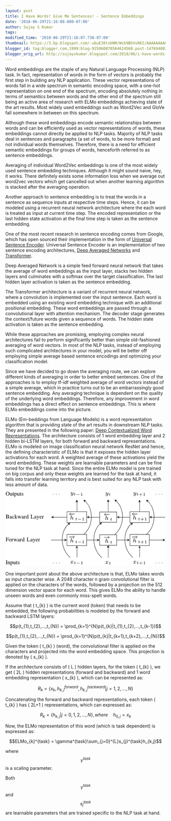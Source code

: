 ```yaml
---
layout: post
title: I Have Words! Give Me Sentences! - Sentence Embeddings
date: '2018-06-29T21:16:00.000-07:00'
author: Sujay S Kumar
tags: 
modified_time: '2018-06-29T21:16:07.738-07:00'
thumbnail: https://3.bp.blogspot.com/-ubuE38txbNM/Wzb9BhVvRKI/AAAAAAAAOZY/0xp9N8TTLaMxzLY2FsyySHKThgJ1c2lpwCLcBGAs/s72-c/ELMO.png
blogger_id: tag:blogger.com,1999:blog-925060870564624560.post-1476940022075810002
blogger_orig_url: http://sujayskumar.blogspot.com/2018/06/i-have-words-give-me-sentences-sentence.html
---
```


Word embeddings are the staple of any Natural Language Processing (NLP) task. In fact, representation of words in the form of vectors is probably the first step in building any NLP application. These vector representations of words fall in a wide spectrum in semantic encoding space, with a one-hot representation on one end of the spectrum, encoding absolutely nothing in terms of semantics between words and the other end of the spectrum still being an active area of research with ELMo embeddings achieving state of the art results. Most widely used embeddings such as Word2Vec and GloVe fall somewhere in between on this spectrum.

Although these word embeddings encode semantic relationships between words and can be efficiently used as vector representations of words, these embeddings cannot directly be applied to NLP tasks. Majority of NLP tasks deal in sentences and paragraphs (a set of words, to be more formal) and not individual words themselves. Therefore, there is a need for efficient semantic embeddings for groups of words, henceforth referred to as sentence embeddings.

Averaging of individual Word2Vec embeddings is one of the most widely used sentence embedding techniques. Although it might sound naive, hey, it works. There definitely exists some information loss when we average out word2vec vectors which get cancelled out when another learning algorithm is stacked after the averaging operation.

Another approach to sentence embedding is to treat the words in a sentence as sequence inputs at respective time steps. Hence, it can be modeled using a recurrent neural network architecture where the each word is treated as input at current time step. The encoded representation or the last hidden state activation at the final time step is taken as the sentence embedding.

One of the most recent research in sentence encoding comes from Google, which has open sourced their implementation in the form of [Universal Sentence Encoder](https://arxiv.org/pdf/1803.11175.pdf). Universal Sentence Encoder is an implementation of two sentence encoding architectures, [Deep Averaged Networks](https://www.cs.umd.edu/~miyyer/pubs/2015_acl_dan.pdf) and [Transformer](https://arxiv.org/pdf/1706.03762.pdf).

Deep Averaged Network is a simple feed forward neural network that takes the average of word embeddings as the input layer, stacks two hidden layers and culminates with a softmax over the target classification. The last hidden layer activation is taken as the sentence embedding.

The Transformer architecture is a variant of recurrent neural network, where a convolution is implemented over the input sentence. Each word is embedded using an existing word embedding technique with an additional positional embedding. These word embeddings are passed through a convolutional layer with attention mechanism. The decoder stage generates the context/future words given a sequence of words. The hidden state activation is taken as the sentence embedding.

While these approaches are promising, employing complex neural architectures fail to perform significantly better than simple old-fashioned averaging of word vectors. In most of the NLP tasks, instead of employing such complicated architectures in your model, you will be better off employing simple average based sentence encodings and optimizing your classification model.

Since we have decided to go down the averaging route, we can explore different kinds of averaging in order to better embed sentences. One of the approaches is to employ tf-idf weighted average of word vectors instead of a simple average, which in practice turns out to be an embarrassingly good sentence embedding. Any averaging technique is dependent on the quality of the underlying word embeddings. Therefore, any improvement in word embeddings has a direct effect on sentence embeddings. This is where ELMo embeddings come into the picture.

ELMo  (Em-beddings from Language Models) is a word representation algorithm that is providing state of the art results in downstream NLP tasks. They are presented in the following paper: [Deep Contextualized Word Representations](https://arxiv.org/pdf/1802.05365.pdf). The architecture consists of 1 word embedding layer and 2 hidden bi-LSTM layers, for both forward and backward representations. ELMo is modeled on image classification neural network ResNet and hence, the defining characteristic of ELMo is that it exposes the hidden layer activations for each word. A weighted average of these activations yield the word embedding. These weights are learnable parameters and can be fine tuned for the NLP task at hand. Since the entire ELMo model is pre trained on big corpus and only these weights are learned for the task at hand, it falls into transfer learning territory and is best suited for any NLP task with less amount of data.


![img](/assets/elmo/ELMO.png)


One important point about the above architecture is that, ELMo takes words as input character wise. A 2048 character n gram convolutional filter is applied on the characters of the words, followed by a projection on the 512 dimension vector space for each word. This gives ELMo the ability to handle unseen words and even commonly miss-spelt words.

Assume that \( t_{k} \) is the current word (token) that needs to be embedded, the following probabilities is modeled by the forward and backward LSTM layers:

$$p(t_{1},t_{2},...,t_{N}) = \prod_{k=1}^{N}p(t_{k}|t_{1},t_{2},...,t_{k-1})$$

$$p(t_{1},t_{2},...,t_{N}) = \prod_{k=1}^{N}p(t_{k}|t_{k+1},t_{k+2},...,t_{N})$$

Given the token \( t_{k} \) (word), the convolutional filter is applied on the characters and projected into the word embedding space. This projection is denoted by \( x_{k} \).

If the architecture consists of \( L \) hidden layers, for the token \( t_{k} \), we get \( 2L \) hidden representations (forward and backward) and 1 word embedding representation \( x_{k} \), which can be represented as:

$$R_{k} = \{x_{k}, h_{k,j}^{forward}, h_{k,j}^{backward} | j=1,2,...,N\}$$

Concatenating the forward and backward representations, each token \( t_{k} \) has \( 2L+1 \) representations, which can expressed as:

$$R_{k} = \{h_{k,j} | j=0,1,2,...,N\}, where \quad h_{0,j}=x_{k}$$

Now, the ELMo representation of this word (which is task dependent) is expressed as:

$$ELMo_{k}^{task} = \gamma^{task}\sum_{j=0}^{L}s_{j}^{task}h_{k,j}$$

where $$\gamma^{task}$$ is a scaling parameter.

Both $$\gamma^{task}$$ and $$s_{j}^{task}$$ are learnable parameters that are trained specific to the NLP task at hand.
